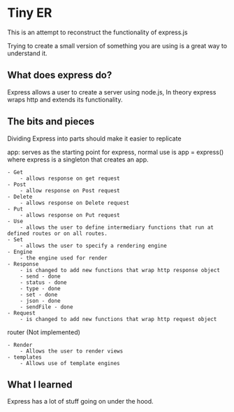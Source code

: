 # Tiny ER

This is an attempt to reconstruct the functionality of express.js

Trying to create a small version of something you are using is a great way to understand it.

## What does express do?

Express allows a user to create a server using node.js, In theory express wraps http and extends its functionality.

## The bits and pieces

Dividing Express into parts should make it easier to replicate

app: serves as the starting point for express, normal use is app = express() where express is a singleton that creates an app.

    - Get
        - allows response on get request
    - Post
        - allow response on Post request
    - Delete
        - allows response on Delete request
    - Put
        - allows response on Put request
    - Use 
        - allows the user to define intermediary functions that run at defined routes or on all routes.
    - Set 
        - allows the user to specify a rendering engine
    - Engine
        - the engine used for render
    - Response
        - is changed to add new functions that wrap http response object
        - send - done
        - status - done
        - type - done
        - set - done
        - json - done
        - sendFile - done
    - Request
        - is changed to add new functions that wrap http request object

router (Not implemented)

    - Render
        - Allows the user to render views
    - templates 
        - Allows use of template engines

## What I learned

Express has a lot of stuff going on under the hood.